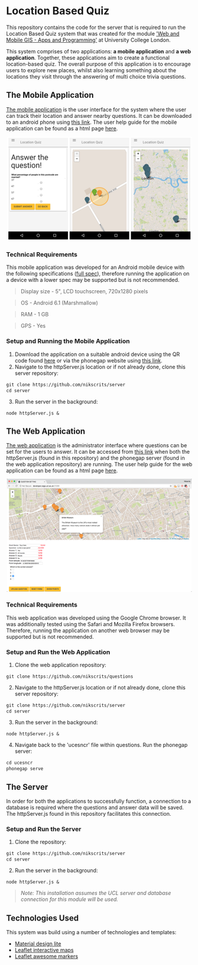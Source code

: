 


# Location Based Quiz

This repository contains the code for the server that is required to run the Location Based Quiz system that was created for the module ['Web and Mobile GIS - Apps and Programming'](https://sp.cege.ucl.ac.uk/study/Pages/Module-Guide.aspx?ModileCd=CEGEG077) at University College London.

This system comprises of two applications:  **a mobile application** and **a web application**. Together, these applications aim to create a functional location-based quiz. The overall purpose of this application is to encourage users to explore new places, whilst also learning something about the locations they visit through the answering of multi choice trivia questions.

## The Mobile Application
[The mobile application](https://github.com/nikscrits/quiz) is the user interface for the system where the user can track their location and answer nearby questions. It can be downloaded to an android phone using [this link](https://build.phonegap.com/apps/3152351/builds). The user help guide for the mobile application can be found  as a html page [here](https://rawgit.com/nikscrits/quiz/master/userguide/Quiz%20User%20Guide.html).

<p align="center"><img src="https://github.com/nikscrits/server/blob/master/screenshots/mobapp.png" width="500"></p>

### Technical Requirements

This mobile application was developed for an Android mobile device with the following specifications ([full spec](https://www.gsmarena.com/motorola_moto_g_(3rd_gen)-7247.php)), therefore running the application on a device with a lower spec may be supported but is not recommended.

>Display size - 5", LCD touchscreen, 720x1280 pixels

> OS  - Android 6.1 (Marshmallow)

> RAM - 1 GB

>  GPS - Yes

### Setup and Running the Mobile Application

1. Download the application on a suitable android device using the QR code found [here](https://github.com/nikscrits/server/blob/master/screenshots/QRcode.png) or via the phonegap website using [this link](https://build.phonegap.com/apps/3152351/builds).
2. Navigate to the httpServer.js location or if not already done, clone this server repository:
```
git clone https://github.com/nikscrits/server
cd server
```
3. Run the server in the background:
```
node httpServer.js &
```

## The Web Application
[The web application](https://github.com/nikscrits/questions) is the administrator interface where questions can be set for the users to answer. It can be accessed from [this link](https://http://developer.cege.ucl.ac.uk:31288/) when both the httpServer.js (found in this repository) and the phonegap server (found in the web application repository) are running. The user help guide for the web application can be found as a html page [here](https://rawgit.com/nikscrits/questions/master/userguide/Questions%20User%20Guide.html).

<p align="center"><img src="https://github.com/nikscrits/server/blob/master/screenshots/webapp.png" width="500"></p>

### Technical Requirements

This web application was developed using the Google Chrome browser. It was additionally tested using the Safari and Mozilla Firefox browsers. Therefore, running the application on another web browser may be supported but is not recommended.

### Setup and Run the Web Application

 1. Clone the web application repository:
```
git clone https://github.com/nikscrits/questions
```
2. Navigate to the httpServer.js location or if not already done, clone this server repository:
```
git clone https://github.com/nikscrits/server
cd server
```
3. Run the server in the background:
```
node httpServer.js &
```
4. Navigate back to the 'ucesncr' file within questions. Run the phonegap server:
```
cd ucesncr
phonegap serve
```

## The Server
In order for both the applications to successfully function, a connection to a database is required where the questions and answer data will be saved. The httpServer.js found in this repository facilitates this connection.

### Setup and Run the Server

 1. Clone the repository:
```
git clone https://github.com/nikscrits/server
cd server
```
2. Run the server in the background:
```
node httpServer.js &
```

>*Note: This installation assumes the UCL server and database connection for this module will be used.*

## Technologies Used

This system was build using a number of technologies and templates:

 - [Material design lite](https://getmdl.io/)
 - [Leaflet interactive maps](https://leafletjs.com/)
 - [Leaflet awesome markers](https://github.com/lvoogdt/Leaflet.awesome-markers)
